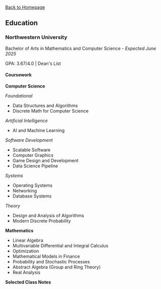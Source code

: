 [Back to Homepage](/README.md)

## Education
### Northwestern University
Bachelor of Arts in Mathematics and Computer Science - *Expected June 2025*

GPA: 3.67/4.0 | Dean's List 
#### Coursework

**Computer Science**

*Foundational*
- Data Structures and Algorithms
- Discrete Math for Computer Science

*Artificial Intelligence*
- AI and Machine Learning

*Software Development*
- Scalable Software
- Computer Graphics
- Game Design and Development
- Data Science Pipeline

*Systems*
- Operating Systems
- Networking
- Database Systems

*Theory*
- Design and Analysis of Algorithms
- Modern Discrete Probability


**Mathematics**
- Linear Algebra
- Multivariable Differential and Integral Calculus
- Optimization
- Mathematical Models in Finance
- Probability and Stochastic Processes
- Abstract Algebra (Group and Ring Theory)
- Real Analysis


**Selected Class Notes**
